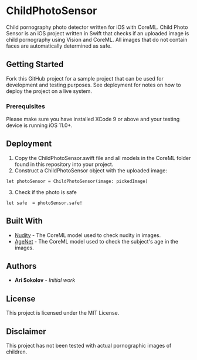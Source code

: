 # ChildPhotoSensor

Child pornography photo detector written for iOS with CoreML. Child Photo Sensor is an iOS project written in Swift that checks if an uploaded image is child pornography using Vision and CoreML. All images that do not contain faces are automatically determined as safe.

## Getting Started

Fork this GitHub project for a sample project that can be used for development and testing purposes. See deployment for notes on how to deploy the project on a live system.

### Prerequisites

Please make sure you have installed XCode 9 or above and your testing device is running iOS 11.0+.

## Deployment

1. Copy the ChildPhotoSensor.swift file and all models in the CoreML folder found in this repository into your project.
2. Construct a ChildPhotoSensor object with the uploaded image:
```
let photoSensor = ChildPhotoSensor(image: pickedImage)
```
3. Check if the photo is safe
```
let safe  = photoSensor.safe!
```
## Built With

* [Nudity](https://drive.google.com/file/d/0B5TjkH3njRqncDJpdDB1Tkl2S2s/vie) - The CoreML model used to check nudity in images.
* [AgeNet](https://drive.google.com/file/d/0B1ghKa_MYL6mT1J3T1BEeWx4TWc/view) - The CoreML model used to check the subject's age in the images.

## Authors

* **Ari Sokolov** - *Initial work*

## License

This project is licensed under the MIT License.

## Disclaimer
This project has not been tested with actual pornographic images of children.

